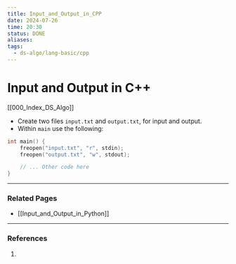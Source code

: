 ```yaml
---
title: Input_and_Output_in_CPP
date: 2024-07-26
time: 20:30
status: DONE
aliases: 
tags:
  - ds-algo/lang-basic/cpp
---
```

# Input and Output in C++

[[000_Index_DS_Algo]]

- Create two files `input.txt` and `output.txt`, for input and output.
- Within `main` use the following:

```cpp
int main() {
    freopen("input.txt", "r", stdin);
    freopen("output.txt", "w", stdout);

	// ... Other code here
}
```


---
### Related Pages

- [[Input_and_Output_in_Python]]

---
### References

1. 
